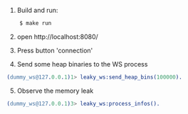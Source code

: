 1. Build and run:
```bash
    $ make run
```

2. open http://localhost:8080/

3. Press button 'connection'

4. Send some heap binaries to the WS process
```erlang
(dummy_ws@127.0.0.1)1> leaky_ws:send_heap_bins(100000).
```

5. Observe the memory leak
```erlang
(dummy_ws@127.0.0.1)3> leaky_ws:process_infos().
```
